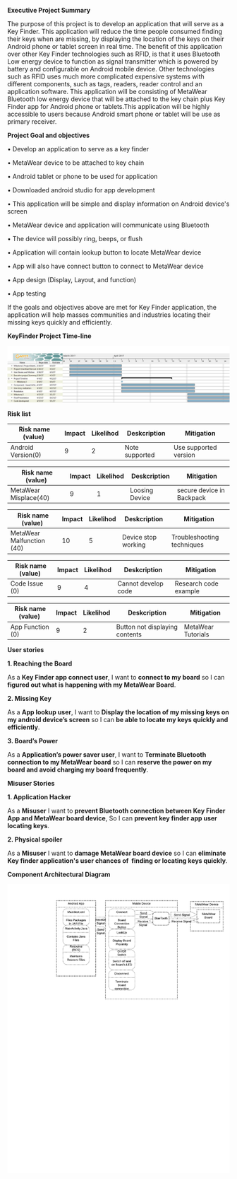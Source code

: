 **Executive Project Summary**

The purpose of this project is to develop an application that will serve as a Key Finder. This application will reduce the time people consumed finding their keys when are missing, by displaying the location of the keys on their Android phone or tablet screen in real time. The benefit of this application over other Key Finder technologies such as RFID, is that it uses Bluetooth Low energy device to function as signal transmitter which is powered by battery and configurable on Android mobile device. Other technologies such as RFID uses much more complicated expensive systems with different components, such as tags, readers, reader control and an application software. This application will be consisting of MetaWear Bluetooth low energy device that will be attached to the key chain plus Key Finder app for Android phone or tablets.This application will be highly accessible to users because Android smart phone or tablet will be use as primary receiver. 

**Project Goal and objectives**

• Develop an application to serve as a key finder

• MetaWear device to be attached to key chain

• Android tablet or phone to be used for application

• Downloaded android studio for app development

• This application will be simple and display information on Android device's screen

• MetaWear device and application will communicate using Bluetooth

• The device will possibly ring, beeps, or flush 

• Application will contain lookup button to locate MetaWear device

• App will also have connect button to connect to MetaWear device

• App design (Display, Layout, and function)

• App testing

If the goals and objectives above are met for Key Finder application, 
the application will help masses communities and industries locating their missing keys quickly and efficiently.


**KeyFinder Project Time-line**
 
 

![Alt text](https://github.com/jnyiok/KeyFinder/blob/master/Projecttimeline.jpg)




**Risk list**

| Risk name (value)  | Impact | Likelihod | Deskcription | Mitigation |
| ------------- | ------------- | ------- | ------------ | ---------- |
| Android Version(0)  | 9 | 2 | Note supported | Use supported version |

| Risk name (value)  | Impact | Likelihod | Deskcription | Mitigation |
| ------------- | ------------- | ------- | ------------ | ---------- |
| MetaWear Misplace(40)  | 9 | 1 | Loosing Device | secure device in Backpack |

| Risk name (value)  | Impact | Likelihod | Deskcription | Mitigation |
| ------------- | ------------- | ------- | ------------ | ---------- |
| MetaWear Malfunction (40)  | 10 | 5 | Device stop working | Troubleshooting techniques |

| Risk name (value)  | Impact | Likelihod | Deskcription | Mitigation |
| ------------- | ------------- | ------- | ------------ | ---------- |
| Code Issue (0)  | 9 | 4 | Cannot develop code | Research code example |

| Risk name (value)  | Impact | Likelihod | Deskcription | Mitigation |
| ------------- | ------------- | ------- | ------------ | ---------- |
| App Function (0)  | 9 | 2 | Button not displaying contents | MetaWear Tutorials |


**User stories**


**1. Reaching the Board**

As a **Key Finder app connect user**, I want to **connect to my board** so I can **figured out what is happening with my MetaWear Board**.

**2. Missing Key**

As a **App lookup user**, I want to **Display the location of my missing keys on my android device’s screen** so I can **be able to locate my keys quickly and efficiently**.

**3. Board’s Power**

As a **Application’s power saver user**, I want to **Terminate Bluetooth connection to my MetaWear board** so I can **reserve the power on my board and avoid charging my board frequently**.


**Misuser Stories**

**1. Application Hacker**

As a **Misuser** I want to **prevent Bluetooth connection between Key Finder App and MetaWear board device**, So I can **prevent key finder app user locating keys**.

**2. Physical spoiler**

As a **Misuser** I want to **damage MetaWear board device** so I can **eliminate Key finder application's user chances of  finding or locating keys quickly**.



**Component Architectural Diagram**

![Alt text](https://github.com/jnyiok/KeyFinder/blob/master/ComponenArchitecturalDiagram.jpeg)
